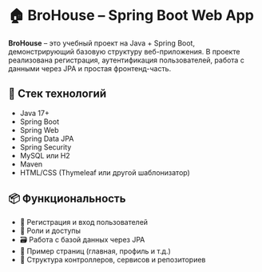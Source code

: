 # 🏠 BroHouse – Spring Boot Web App

**BroHouse** – это учебный проект на Java + Spring Boot, демонстрирующий базовую структуру веб-приложения. В проекте реализована регистрация, аутентификация пользователей, работа с данными через JPA и простая фронтенд-часть.

## 🚀 Стек технологий

- Java 17+
- Spring Boot
- Spring Web
- Spring Data JPA
- Spring Security
- MySQL или H2
- Maven
- HTML/CSS (Thymeleaf или другой шаблонизатор)

## 📦 Функциональность

- 🔐 Регистрация и вход пользователей
- 👤 Роли и доступы
- 🗃️ Работа с базой данных через JPA
- 📃 Пример страниц (главная, профиль и т.д.)
- 📑 Структура контроллеров, сервисов и репозиториев

